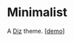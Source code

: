 # Minimalist

A [Diz](https://github.com/nju33/diz) theme. [[demo](https://nju33.github.io/diz-theme-minimalist/)]
